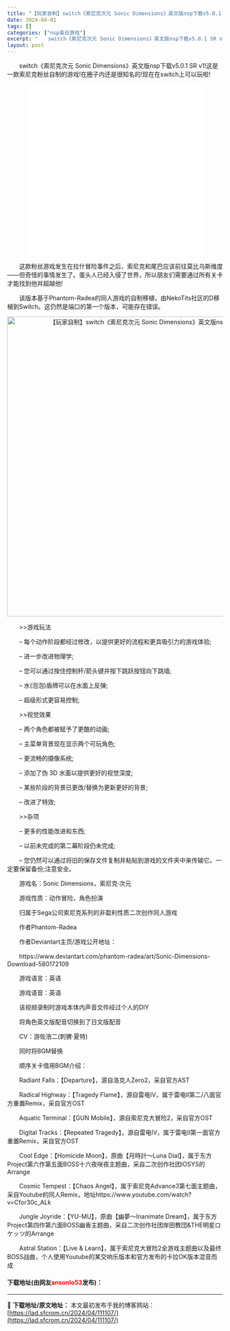 ```yaml
---
title: "【玩家自制】switch《索尼克次元 Sonic Dimensions》英文版nsp下载v5.0.1 SR v1"
date: 2024-04-01
tags: []
categories: ["nsp英日游戏"]
excerpt: "　　switch《索尼克次元 Sonic Dimensions》英文版nsp下载v5.0.1 SR v1!这是一款索尼克粉丝自制的游戏!在圈子内还是很知名的!现在在switch上可以玩啦! 　　这款粉丝游戏发生在拉什冒险事件之后，索尼克和尾巴应该前往莫比乌斯维度&mdash;&mdash;但奇怪的事&hellip;"
layout: post
---
```


 <p>　　switch《索尼克次元 Sonic Dimensions》英文版nsp下载v5.0.1 SR v1!这是一款索尼克粉丝自制的游戏!在圈子内还是很知名的!现在在switch上可以玩啦!</p> <p style="text-align: center;"><iframe allowfullscreen="true" border="0" frameborder="0" framespacing="0" height="400" scrolling="no" src="//player.bilibili.com/player.html?aid=27639826&amp;bvid=BV12s411P7g7&amp;cid=47691340&amp;page=1" width="410"></iframe></p> <p>　　这款粉丝游戏发生在拉什冒险事件之后，索尼克和尾巴应该前往莫比乌斯维度&mdash;&mdash;但奇怪的事情发生了。蛋头人已经入侵了世界，所以朋友们需要通过所有关卡才能找到他并超越他!</p> <p>　　该版本基于Phantom-Radea的同人游戏的自制移植，由NekoTits社区的D移植到Switch。这仍然是端口的第一个版本，可能存在错误。</p> <p align="center"><img align="" border="0" src="https://lad.sfcrom.cn/wp-content/uploads/2024/04/20240401_660aa343b1b94.webp" width="700" alt="【玩家自制】switch《索尼克次元 Sonic Dimensions》英文版nsp下载v5.0.1 SR v1" /></p> <p>　　&gt;&gt;游戏玩法</p> <p>　　&ndash; 每个动作阶段都经过修改，以提供更好的流程和更具吸引力的游戏体验;</p> <p>　　&ndash; 进一步改进物理学;</p> <p>　　&ndash; 您可以通过按住控制杆/箭头键并按下跳跃按钮向下跳墙;</p> <p>　　&ndash; 水(泡泡)盾牌可以在水面上反弹;</p> <p>　　&ndash; 超级形式更容易控制;</p> <p>　　&gt;&gt;视觉效果</p> <p>　　&ndash; 两个角色都被赋予了更酷的动画;</p> <p>　　&ndash; 主菜单背景现在显示两个可玩角色;</p> <p>　　&ndash; 更流畅的摄像系统;</p> <p>　　&ndash; 添加了伪 3D 水面以提供更好的视觉深度;</p> <p>　　&ndash; 某些阶段的背景已更改/替换为更新更好的背景;</p> <p>　　&ndash; 改进了特效;</p> <p>　　&gt;&gt;杂项</p> <p>　　&ndash; 更多的性能改进和东西;</p> <p>　　&ndash; 以前未完成的第二幕阶段仍未完成;</p> <p>　　&ndash; 您仍然可以通过将旧的保存文件复制并粘贴到游戏的文件夹中来传输它。一定要保留备份;注意安全。</p> <p>　　游戏名：Sonic Dimensions，索尼克&middot;次元</p> <p>　　游戏性质：动作冒险，角色扮演</p> <p>　　归属于Sega公司索尼克系列的非盈利性质二次创作同人游戏</p> <p>　　作者Phantom-Radea</p> <p>　　作者Deviantart主页/游戏公开地址：</p> <p>　　https://www.deviantart.com/phantom-radea/art/Sonic-Dimensions-Download-580172109</p> <p>　　游戏语言：英语</p> <p>　　游戏语音：英语</p> <p>　　该视频录制时游戏本体内声音文件经过个人的DIY</p> <p>　　将角色英文版配音切换到了日文版配音</p> <p>　　CV：游佐浩二(刺猬&middot;夏特)</p> <p>　　同时将BGM替换</p> <p>　　顺序关卡借用BGM介绍：</p> <p>　　Radiant Falls：【Departure】，源自洛克人Zero2，采自官方AST</p> <p>　　Radical Highway：【Tragedy Flame】，源自雷电IV，属于雷电II第二/八面官方重置Remix，采自官方OST</p> <p>　　Aquatic Terminal：【GUN Mobile】，源自索尼克大冒险2，采自官方OST</p> <p>　　Digital Tracks：【Repeated Tragedy】，源自雷电IV，属于雷电II第一面官方重置Remix，采自官方OST</p> <p>　　Cool Edge：【Homicide Moon】，原曲【月時計～Luna Dial】，属于东方Project第六作第五面BOSS十六夜咲夜主题曲，采自二次创作社团IOSYS的Arrange</p> <p>　　Cosmic Tempest：【Chaos Angel】，属于索尼克Advance3第七面主题曲，采自Youtube的同人Remix，地址https://www.youtube.com/watch?v=Cfor30c_ALk</p> <p>　　Jungle Joyride：【YU-MU】，原曲【幽夢～Inanimate Dream】，属于东方Project第四作第六面BOSS幽香主题曲，采自二次创作社团岸田教団&amp;THE明星ロケッツ的Arrange</p> <p>　　Astral Station：【Live &amp; Learn】，属于索尼克大冒险2全游戏主题曲以及最终BOSS战曲，个人使用Youtube的某交响乐版本和官方发布的卡拉OK版本混音而成</p> <p><h4>下载地址(由网友<font color="red">ansonlo53</font>发布)：</h4></p> 

---
📖 **下载地址/原文地址：** 本文最初发布于我的博客网站：[https://lad.sfcrom.cn/2024/04/111107/](https://lad.sfcrom.cn/2024/04/111107/)
